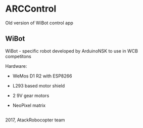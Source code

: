 # ARCControl
Old version of WiBot control app

## WiBot
WiBot - specific robot developed by ArduinoNSK to use in WCB competitons

Hardware:

* WeMos D1 R2 with ESP8266

* L293 based motor shield

* 2 9V gear motors 

* NeoPixel matrix

##
2017, AtackRobocopter team
